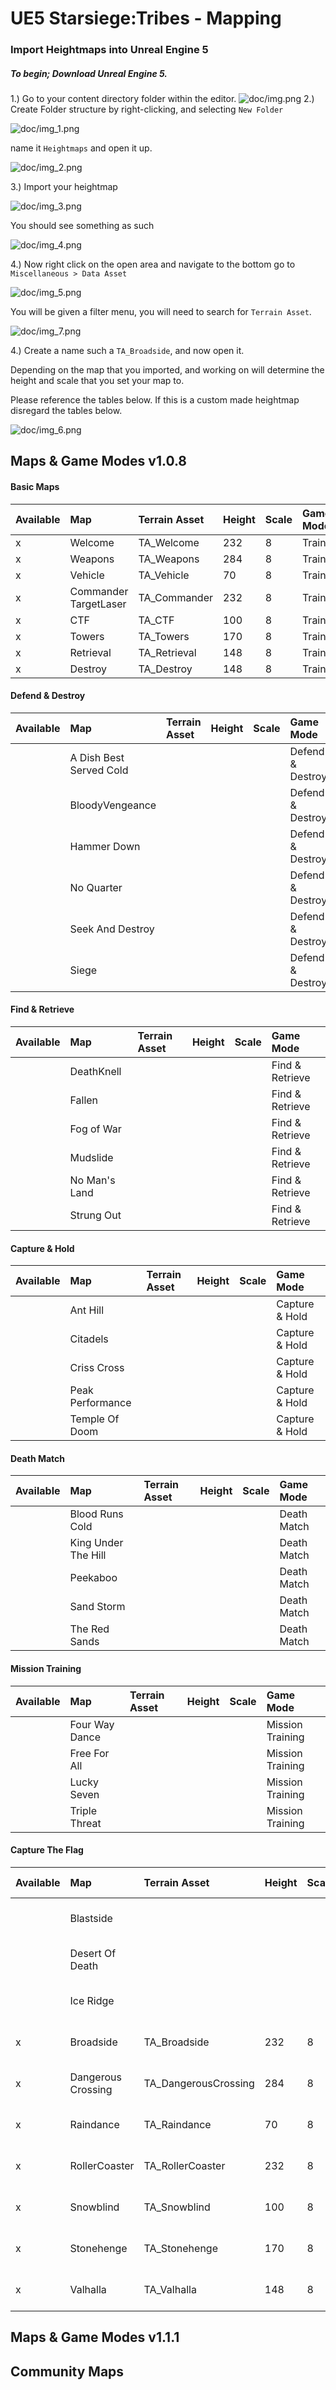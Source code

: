 # UE5 Starsiege:Tribes - Mapping

### Import Heightmaps into Unreal Engine 5

##### To begin; Download Unreal Engine 5.

1.) Go to your content directory folder within the editor.
![doc/img.png](doc/img.png)
2.) Create Folder structure by right-clicking, and selecting `New Folder`

![doc/img_1.png](doc/img_1.png) 

name it `Heightmaps` and open it up.

![doc/img_2.png](doc/img_2.png)

3.) Import your heightmap

![doc/img_3.png](doc/img_3.png)

You should see something as such

![doc/img_4.png](doc/img_4.png)

4.) Now right click on the open area and navigate to the bottom go to `Miscellaneous > Data Asset` 

![doc/img_5.png](doc/img_5.png)

You will be given a filter menu, you will need to search for `Terrain Asset`.

![doc/img_7.png](doc/img_7.png)

4.) Create a name such a `TA_Broadside`, and now open it.

Depending on the map that you imported, and working on will determine the height and scale that you set your map to.

Please reference the tables below. If this is a custom made heightmap disregard the tables below.

![doc/img_6.png](doc/img_6.png)





## Maps & Game Modes v1.0.8

#### Basic Maps

| Available | Map                     | Terrain Asset        | Height | Scale | Game Mode  |
|:----------|:------------------------|:---------------------|:-------|:------|:-----------|
| x         | Welcome                 | TA_Welcome           | 232    | 8     | Training   |
| x         | Weapons                 | TA_Weapons           | 284    | 8     | Training   |
| x         | Vehicle                 | TA_Vehicle           | 70     | 8     | Training   |
| x         | Commander TargetLaser   | TA_Commander         | 232    | 8     | Training   |
| x         | CTF                     | TA_CTF               | 100    | 8     | Training   |
| x         | Towers                  | TA_Towers            | 170    | 8     | Training   |
| x         | Retrieval               | TA_Retrieval         | 148    | 8     | Training   |
| x         | Destroy                 | TA_Destroy           | 148    | 8     | Training   |

#### Defend & Destroy

| Available | Map                     | Terrain Asset        | Height | Scale | Game Mode        |
|:----------|:------------------------|:---------------------|:-------|:------|:-----------------|
|           | A Dish Best Served Cold |                      |        |       | Defend & Destroy |
|           | BloodyVengeance         |                      |        |       | Defend & Destroy |
|           | Hammer Down             |                      |        |       | Defend & Destroy |
|           | No Quarter              |                      |        |       | Defend & Destroy |
|           | Seek And Destroy        |                      |        |       | Defend & Destroy |
|           | Siege                   |                      |        |       | Defend & Destroy |


#### Find & Retrieve 

| Available | Map                     | Terrain Asset        | Height | Scale | Game Mode        |
|:----------|:------------------------|:---------------------|:-------|:------|:-----------------|
|           | DeathKnell              |                      |        |       | Find & Retrieve  |
|           | Fallen                  |                      |        |       | Find & Retrieve  |
|           | Fog of War              |                      |        |       | Find & Retrieve  |
|           | Mudslide                |                      |        |       | Find & Retrieve  |
|           | No Man's Land           |                      |        |       | Find & Retrieve  |
|           | Strung Out              |                      |        |       | Find & Retrieve  |


#### Capture & Hold

| Available | Map                     | Terrain Asset        | Height | Scale | Game Mode        |
|:----------|:------------------------|:---------------------|:-------|:------|:-----------------|
|           | Ant Hill                |                      |        |       | Capture & Hold   |
|           | Citadels                |                      |        |       | Capture & Hold   |
|           | Criss Cross             |                      |        |       | Capture & Hold   |
|           | Peak Performance        |                      |        |       | Capture & Hold   |
|           | Temple Of Doom          |                      |        |       | Capture & Hold   |

#### Death Match

| Available | Map                     | Terrain Asset        | Height | Scale | Game Mode        |
|:----------|:------------------------|:---------------------|:-------|:------|:-----------------|
|           | Blood Runs Cold         |                      |        |       | Death Match      |
|           | King Under The Hill     |                      |        |       | Death Match      |
|           | Peekaboo                |                      |        |       | Death Match      |
|           | Sand Storm              |                      |        |       | Death Match      |
|           | The Red Sands           |                      |        |       | Death Match      |


#### Mission Training

| Available | Map                     | Terrain Asset        | Height | Scale | Game Mode        |
|:----------|:------------------------|:---------------------|:-------|:------|:-----------------|
|           | Four Way Dance          |                      |        |       | Mission Training |
|           | Free For All            |                      |        |       | Mission Training |
|           | Lucky Seven             |                      |        |       | Mission Training |
|           | Triple Threat           |                      |        |       | Mission Training |


#### Capture The Flag

| Available | Map                     | Terrain Asset        | Height | Scale | Game Mode        |
|:----------|:------------------------|:---------------------|:-------|:------|:-----------------|
|           | Blastside               |                      |        |       | Capture The Flag |
|           | Desert Of Death         |                      |        |       | Capture The Flag |
|           | Ice Ridge               |                      |        |       | Capture The Flag |
| x         | Broadside               | TA_Broadside         | 232    | 8     | Capture The Flag |
| x         | Dangerous Crossing      | TA_DangerousCrossing | 284    | 8     | Capture The Flag |
| x         | Raindance               | TA_Raindance         | 70     | 8     | Capture The Flag |
| x         | RollerCoaster           | TA_RollerCoaster     | 232    | 8     | Capture The Flag |
| x         | Snowblind               | TA_Snowblind         | 100    | 8     | Capture The Flag |
| x         | Stonehenge              | TA_Stonehenge        | 170    | 8     | Capture The Flag |
| x         | Valhalla                | TA_Valhalla          | 148    | 8     | Capture The Flag |


## Maps & Game Modes v1.1.1

## Community Maps

